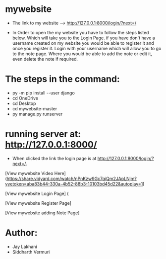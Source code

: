 # mywebsite
* The link to my website --> http://127.0.0.1:8000/login/?next=/

* In Order to open the my website you have to follow the steps listed below. Which will take you to the Login Page. if you have don't have a username created on my website you would be able to register it and once you register it. Login with your username which will allow you to go to the note page. Where you would be able to add the note or edit it, even delete the note if required.


# The steps in the command:
* py -m pip install --user django
* cd OneDrive
* cd Desktop
* cd mywebsite-master
* py manage.py runserver

# running server at: http://127.0.0.1:8000/
* When clicked the link the login page is at http://127.0.0.1:8000/login/?next=/.

[View mywebsite Video Here] (https://share.vidyard.com/watch/nPnKzw9Gc7qiQm2JApLNjm?vyetoken=aba83b44-330a-4b52-88b3-10103bd45d22&autoplay=1)

[View mywebsite Login Page] (

[View mywebsite Register Page]

[View mywebsite adding Note Page] 

# Author:
* Jay Lakhani
* Siddharth Vermuri

